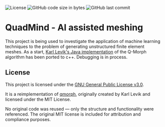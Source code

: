 ![License](https://img.shields.io/github/license/RCL-Consulting/QuadMind)
![GitHub code size in bytes](https://img.shields.io/github/languages/code-size/RCL-Consulting/QuadMind)
![GitHub last commit](https://img.shields.io/github/last-commit/RCL-Consulting/QuadMind)

QuadMind - AI assisted meshing
==============================

This project is being used to investigate the application of machine learning techniques to the problem of generating unstructured finite element meshes.  As a start, [Karl Levik's Java implementation](https://github.com/KarlLevik/qmorph) of the Q-Morph algorithm has been ported to c++.  Debugging is in process.

## License

This project is licensed under the [GNU General Public License v3.0](https://www.gnu.org/licenses/gpl-3.0.en.html).

It is a reimplementation of [qmorph](https://github.com/KarlLevik/qmorph), originally created by Karl Levik and licensed under the MIT License.

No original code was reused — only the structure and functionality were referenced. The original MIT license is included for attribution and compliance purposes.
